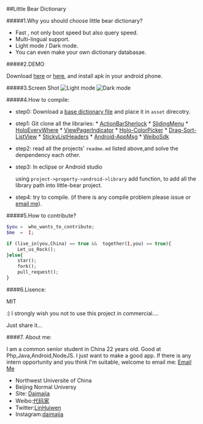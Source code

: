 ##Little Bear Dictionary

#####1.Why you should choose little bear dictionary?

*	Fast , not only boot speed but also query speed.
*	Multi-lingual support.
*	Light mode / Dark mode.
*	You can even make your own dictionary databasae.

#####2.DEMO

Download [here](http://d.pr/f/zX6k) or [here](http://url.cn/FKoEzI), and install apk in your android phone.


#####3.Screen Shot
![Light mode](http://ww2.sinaimg.cn/mw690/610dc034jw1e4ukdj165nj20aa0i5gnq.jpg)  ![Dark mode](http://ww1.sinaimg.cn/mw690/610dc034jw1e4ukg9f522j20a70i6dh7.jpg)

#####4.How to compile:
*	step0: Download a [base dictionary file](http://pan.baidu.com/share/link?shareid=460425&uk=2936412447) and place it in `asset` direcotry.

*	 step1: Git clone all	the libraries:
	*	[ActionBarSherlock](https://github.com/JakeWharton/ActionBarSherlock)
	*	[SlidingMenu](https://github.com/jfeinstein10/SlidingMenu)
	*	[HoloEveryWhere](https://github.com/Prototik/HoloEverywhere)
	*	[ViewPagerIndicator](https://github.com/JakeWharton/Android-ViewPagerIndicator)
	*	[Holo-ColorPicker](https://github.com/LarsWerkman/HoloColorPicker)
	*	[Drag-Sort-ListView](https://github.com/bauerca/drag-sort-listview)
	*	[StickyListHeaders](https://github.com/emilsjolander/StickyListHeaders)
	*	[Android-AppMsg](https://github.com/johnkil/Android-AppMsg)
	*	[WeiboSdk](https://github.com/mobileresearch/weibo_android_sdk)

*	step2: read all the projects' `readme.md` listed above,and solve the denpendency each other.

*	step3: In eclipse or Android studio

	using `project->property->android->library` add function, to add all the library path into little-bear project.
	
*	step4: try to compile. (if there is any compile problem please issue or [email me](mailto:smallbeardict@163.com)).

#####5.How to contribute?
```php
$you =  who_wants_to_contribute;
$me  =  I;

if (live_in(you,China) == true &&  together(I,you) == true){
	Let_us_Rock();
}else{
	star();
	fork();
	pull_request();
}
```

####6.Lisence:

MIT

:) I strongly wish you not to use this project in commercial….

Just share it...

####7. About me:
	 
I am a common senior student in China 22 years old. Good at Php,Java,Android,NodeJS. I just want to make a good app. If there is any intern opportunity and you think I'm suitable, welcome to email me:  [Email Me](mailto:smallbeardict@163.com)

*	Northwest Universite of China
*	Beijing Normal Universy
*	Site: [Daimajia](http://www.zhan-dui.com)
*	Weibo:[代码家](http://weibo.com/daimajia)
*	Twitter:[LinHuiwen](http://twitter.com/LinHuiwen)
*	Instagram:[daimajia](http://instagram.com/daimajia)
